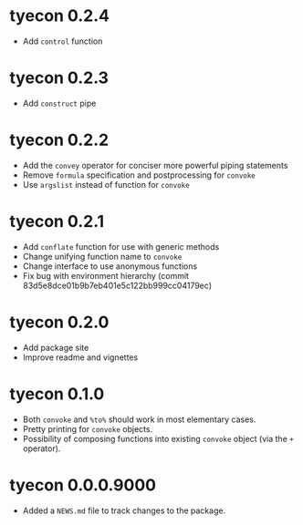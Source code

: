 # tyecon 0.2.4

* Add `control` function 

# tyecon 0.2.3

* Add `construct` pipe

# tyecon 0.2.2

* Add the `convey` operator for conciser more powerful piping statements
* Remove `formula` specification and postprocessing for `convoke`
* Use `argslist` instead of function for `convoke`


# tyecon 0.2.1

* Add `conflate` function for use with generic methods
* Change unifying function name to `convoke`
* Change interface to use anonymous functions
* Fix bug with environment hierarchy (commit 83d5e8dce01b9b7eb401e5c122bb999cc04179ec)

# tyecon 0.2.0

* Add package site
* Improve readme and vignettes

# tyecon 0.1.0

* Both `convoke` and `%to%` should work in most elementary cases.
* Pretty printing for `convoke` objects.
* Possibility of composing functions into existing `convoke` object (via the `+` operator).

# tyecon 0.0.0.9000

* Added a `NEWS.md` file to track changes to the package.
